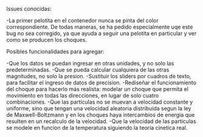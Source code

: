 Issues conocidas:

-La primer pelotita en el contenedor nunca se pinta del color correspondiente. De todas maneras, se ha pedido especialmente uqe este bug no sea corregido, ya que ayuda a seguir una pelotita en particular y ver como se producen los choques.

Posibles funcionalidades para agregar:

-Que los datos se puedan ingresar en otras unidades, y no solo las predeterminadas.
-Que se pueda calcular cualquiera de las otras magnitudes, no solo la presion.
-Sustituir los sliders por cuadros de texto, para facilitar el ingreso de datos de precision.
-Rediseñar el funcionamiento del choque para hacerlo más realista: modelar un choque que permita el movimiento en todas las direcciones, en lugar de solo cuatro combinaciones.
-Que las partículas no se muevan a velocidad constante y uniforme, sino que tengan una velocidad aleatoria distribuida segun la ley de Maxwell-Boltzmann y en los choques haya intercambios de energia que resulten en un recalculo de la velocidad.
-Que la velocidad de las particulas se modele en funcion de la temperatura siguiendo la teoria cinetica real.

